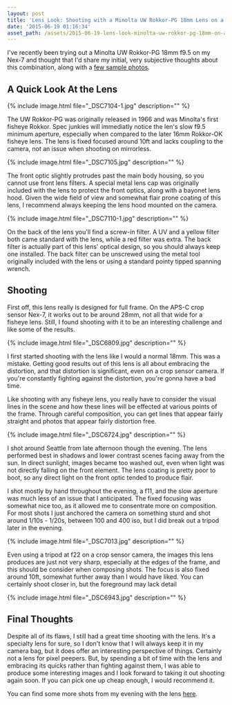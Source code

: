```yaml
---
layout: post
title: 'Lens Look: Shooting with a Minolta UW Rokkor-PG 18mm Lens on a Nex-7'
date: '2015-06-19 01:16:34'
asset_path: /assets/2015-06-19-lens-look-minolta-uw-rokkor-pg-18mm-on-a-nex-7
---
```

I've recently been trying out a Minolta UW Rokkor-PG 18mm f9.5 on my Nex-7 and thought that I'd share my initial, very subjective thoughts about this combination, along with a [few sample photos][gallery].

## A Quick Look At the Lens

{% include image.html file="_DSC7104-1.jpg" description="" %}

The UW Rokkor-PG was originally released in 1966 and was Minolta's first fisheye Rokkor. Spec junkies will immediatly notice the len's slow f9.5 minimum aperture, especially when compared to the later 16mm Rokkor-OK fisheye lens. The lens is fixed focused around 10ft and lacks coupling to the camera, not an issue when shooting on mirrorless.

{% include image.html file="_DSC7105.jpg" description="" %}

The front optic slightly protrudes past the main body housing, so you cannot use front lens filters. A special metal lens cap was originally included with the lens to protect the front optics, along with a bayonet lens hood. Given the wide field of view and somewhat flair prone coating of this lens, I recommend always keeping the lens hood mounted on the camera.

{% include image.html file="_DSC7110-1.jpg" description="" %}

On the back of the lens you'll find a screw-in filter. A UV and a yellow filter both came standard with the lens, while a red filter was extra. The back filter is actually part of this lens' optical design, so you should always keep one installed. The back filter can be unscrewed using the metal tool originally included with the lens or using a standard pointy tipped spanning wrench.

## Shooting

First off, this lens really is designed for full frame. On the APS-C crop sensor Nex-7, it works out to be around 28mm, not all that wide for a fisheye lens. Still, I found shooting with it to be an interesting challenge and like some of the results.

{% include image.html file="_DSC6809.jpg" description="" %}

I first started shooting with the lens like I would a normal 18mm. This was a mistake. Getting good results out of this lens is all about embracing the distortion, and that distortion is significant, even on a crop sensor camera. If you're constantly fighting against the distortion, you're gonna have a bad time.

Like shooting with any fisheye lens, you really have to consider the visual lines in the scene and how these lines will be effected at various points of the frame. Through careful composition, you can get lines that appear fairly straight and photos that appear fairly distortion free.

{% include image.html file="_DSC6724.jpg" description="" %}

I shot around Seattle from late afternoon though the evening. The lens performed best in shadows and lower contrast scenes facing away from the sun. In direct sunlight, images became too washed out, even when light was not directly falling on the front element. The lens coating is pretty poor to boot, so any direct light on the front optic tended to produce flair.

I shot mostly by hand throughout the evening, a f11, and the slow aperture was much less of an issue that I anticipated. The fixed focusing was somewhat nice too, as it allowed me to consentrate more on composition. For most shots I just anchored the camera on something sturd and shot around 1/10s - 1/20s, between 100 and 400 iso, but I did break out a tripod later in the evening.

{% include image.html file="_DSC7013.jpg" description="" %}

Even using a tripod at f22 on a crop sensor camera, the images this lens produces are just not very sharp, especially at the edges of the frame, and this should be consider when composing shots. The focus is also fixed around 10ft, somewhat further away than I would have liked. You can certainly shoot closer in, but the foreground may lack detail

{% include image.html file="_DSC6943.jpg" description="" %}


## Final Thoughts
Despite all of its flaws, I still had a great time shooting with the lens. It's a specialty lens for sure, so I don't know that I will always keep it in my camera bag, but it does offer an interesting perspective of things. Certainly not a lens for pixel peepers. But, by spending a bit of time with the lens and embracing its quicks rather than fighting against them, I was able to produce some interesting images and I look forward to taking it out shooting again soon. If you can pick one up cheap enough, I would recommend it.

You can find some more shots from my evening with the lens [here][gallery].

[gallery]: http://photography.mattbierner.com/Seattle-June-2015
